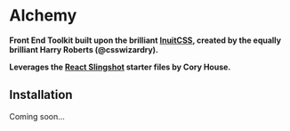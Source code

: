 # Alchemy

**Front End Toolkit built upon the brilliant [InuitCSS](https://github.com/inuitcss), created by the equally brilliant Harry Roberts (@csswizardry).**

**Leverages the [React Slingshot](https://github.com/coryhouse/react-slingshot) starter files by Cory House.**

## Installation

Coming soon...
